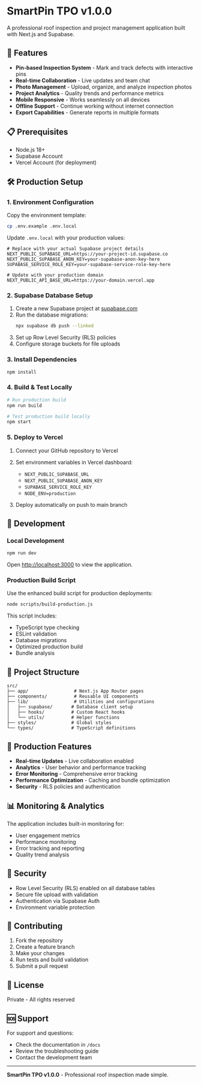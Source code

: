 # SmartPin TPO v1.0.0

A professional roof inspection and project management application built with Next.js and Supabase.

## 🚀 Features

- **Pin-based Inspection System** - Mark and track defects with interactive pins
- **Real-time Collaboration** - Live updates and team chat
- **Photo Management** - Upload, organize, and analyze inspection photos  
- **Project Analytics** - Quality trends and performance metrics
- **Mobile Responsive** - Works seamlessly on all devices
- **Offline Support** - Continue working without internet connection
- **Export Capabilities** - Generate reports in multiple formats

## 📋 Prerequisites

- Node.js 18+ 
- Supabase Account
- Vercel Account (for deployment)

## 🛠️ Production Setup

### 1. Environment Configuration

Copy the environment template:
```bash
cp .env.example .env.local
```

Update `.env.local` with your production values:
```env
# Replace with your actual Supabase project details
NEXT_PUBLIC_SUPABASE_URL=https://your-project-id.supabase.co
NEXT_PUBLIC_SUPABASE_ANON_KEY=your-supabase-anon-key-here
SUPABASE_SERVICE_ROLE_KEY=your-supabase-service-role-key-here

# Update with your production domain
NEXT_PUBLIC_API_BASE_URL=https://your-domain.vercel.app
```

### 2. Supabase Database Setup

1. Create a new Supabase project at [supabase.com](https://supabase.com)
2. Run the database migrations:
   ```bash
   npx supabase db push --linked
   ```
3. Set up Row Level Security (RLS) policies
4. Configure storage buckets for file uploads

### 3. Install Dependencies

```bash
npm install
```

### 4. Build & Test Locally

```bash
# Run production build
npm run build

# Test production build locally
npm start
```

### 5. Deploy to Vercel

1. Connect your GitHub repository to Vercel
2. Set environment variables in Vercel dashboard:
   - `NEXT_PUBLIC_SUPABASE_URL`
   - `NEXT_PUBLIC_SUPABASE_ANON_KEY` 
   - `SUPABASE_SERVICE_ROLE_KEY`
   - `NODE_ENV=production`

3. Deploy automatically on push to main branch

## 🔧 Development

### Local Development

```bash
npm run dev
```

Open [http://localhost:3000](http://localhost:3000) to view the application.

### Production Build Script

Use the enhanced build script for production deployments:

```bash
node scripts/build-production.js
```

This script includes:
- TypeScript type checking
- ESLint validation  
- Database migrations
- Optimized production build
- Bundle analysis

## 📁 Project Structure

```
src/
├── app/                 # Next.js App Router pages
├── components/          # Reusable UI components
├── lib/                 # Utilities and configurations
│   ├── supabase/       # Database client setup
│   ├── hooks/          # Custom React hooks
│   └── utils/          # Helper functions
├── styles/             # Global styles
└── types/              # TypeScript definitions
```

## 🚀 Production Features

- **Real-time Updates** - Live collaboration enabled
- **Analytics** - User behavior and performance tracking
- **Error Monitoring** - Comprehensive error tracking
- **Performance Optimization** - Caching and bundle optimization
- **Security** - RLS policies and authentication

## 📊 Monitoring & Analytics

The application includes built-in monitoring for:
- User engagement metrics
- Performance monitoring
- Error tracking and reporting
- Quality trend analysis

## 🔐 Security

- Row Level Security (RLS) enabled on all database tables
- Secure file upload with validation
- Authentication via Supabase Auth
- Environment variable protection

## 🤝 Contributing

1. Fork the repository
2. Create a feature branch
3. Make your changes
4. Run tests and build validation
5. Submit a pull request

## 📝 License

Private - All rights reserved

## 🆘 Support

For support and questions:
- Check the documentation in `/docs`
- Review the troubleshooting guide
- Contact the development team

---

**SmartPin TPO v1.0.0** - Professional roof inspection made simple.
